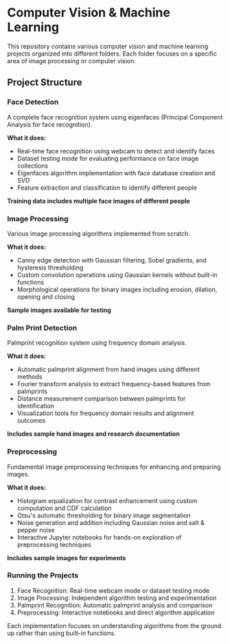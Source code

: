 # Computer Vision & Machine Learning 

This repository contains various computer vision and machine learning projects organized into different folders. Each folder focuses on a specific area of image processing or computer vision.

## Project Structure

### Face Detection

A complete face recognition system using eigenfaces (Principal Component Analysis for face recognition).

**What it does:**

- Real-time face recognition using webcam to detect and identify faces
- Dataset testing mode for evaluating performance on face image collections
- Eigenfaces algorithm implementation with face database creation and SVD
- Feature extraction and classification to identify different people

**Training data includes multiple face images of different people**

### Image Processing

Various image processing algorithms implemented from scratch.

**What it does:**

- Canny edge detection with Gaussian filtering, Sobel gradients, and hysteresis thresholding
- Custom convolution operations using Gaussian kernels without built-in functions
- Morphological operations for binary images including erosion, dilation, opening and closing

**Sample images available for testing**

### Palm Print Detection

Palmprint recognition system using frequency domain analysis.

**What it does:**

- Automatic palmprint alignment from hand images using different methods
- Fourier transform analysis to extract frequency-based features from palmprints
- Distance measurement comparison between palmprints for identification
- Visualization tools for frequency domain results and alignment outcomes

**Includes sample hand images and research documentation**

### Preprocessing

Fundamental image preprocessing techniques for enhancing and preparing images.

**What it does:**

- Histogram equalization for contrast enhancement using custom computation and CDF calculation
- Otsu's automatic thresholding for binary image segmentation
- Noise generation and addition including Gaussian noise and salt & pepper noise
- Interactive Jupyter notebooks for hands-on exploration of preprocessing techniques

**Includes sample images for experiments**

### Running the Projects

1. Face Recognition: Real-time webcam mode or dataset testing mode
2. Image Processing: Independent algorithm testing and experimentation
3. Palmprint Recognition: Automatic palmprint analysis and comparison
4. Preprocessing: Interactive notebooks and direct algorithm application

Each implementation focuses on understanding algorithms from the ground up rather than using built-in functions.
